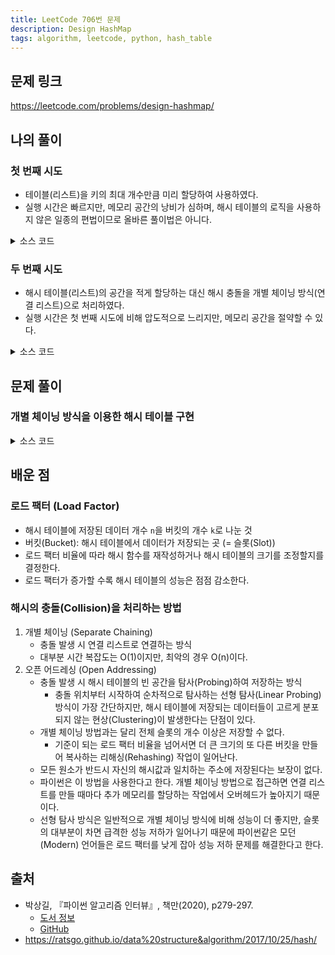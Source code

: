 ```yaml
---
title: LeetCode 706번 문제
description: Design HashMap
tags: algorithm, leetcode, python, hash_table
---
```


## 문제 링크

https://leetcode.com/problems/design-hashmap/

## 나의 풀이

### 첫 번째 시도

- 테이블(리스트)을 키의 최대 개수만큼 미리 할당하여 사용하였다.
- 실행 시간은 빠르지만, 메모리 공간의 낭비가 심하며, 해시 테이블의 로직을 사용하지 않은 일종의 편법이므로 올바른 풀이법은 아니다.

<details>
<summary>소스 코드</summary>
<div markdown="1">

```python
class MyHashMap1:
    def __init__(self):
        self.table = [-1] * (10 ** 6 + 1)

    def put(self, key: int, value: int) -> None:
        # 키가 존재하면 해당 키를 먼저 삭제한 후 삽입
        if self.get(key) != -1:
            self.remove(key)
        self.table[key] = value

    def get(self, key: int) -> int:
        return self.table[key]

    def remove(self, key: int) -> None:
        self.table[key] = -1
```

</div>
</details>

### 두 번째 시도

- 해시 테이블(리스트)의 공간을 적게 할당하는 대신 해시 충돌을 개별 체이닝 방식(연결 리스트)으로 처리하였다.
- 실행 시간은 첫 번째 시도에 비해 압도적으로 느리지만, 메모리 공간을 절약할 수 있다.

<details>
<summary>소스 코드</summary>
<div markdown="1">

```python
class ListNode:
    def __init__(self, key=None, value=None, next=None):
        self.key = key
        self.value = value
        self.next = next


class MyHashMap2:
    def __init__(self):
        self.hash_size = 101
        # 테이블의 각 공간에 키와 값이 비어있는 노드를 미리 생성
        self.table = [ListNode()] * self.hash_size

    def put(self, key: int, value: int) -> None:
        # 키가 존재하면 해당 키를 먼저 삭제한 후 삽입
        if self.get(key) != -1:
            self.remove(key)

        # 해당 해시 값의 연결 리스트 중 가장 마지막 위치에 노드 삽입
        curr = self.table[key % self.hash_size]
        while curr.next:
            curr = curr.next
        curr.next = ListNode(key, value)

    def get(self, key: int) -> int:
        curr = self.table[key % self.hash_size]
        # 같은 해시 값을 가지는 연결 리스트를 순회
        while curr:
            if curr.key == key:
                return curr.value
            curr = curr.next
        return -1

    def remove(self, key: int) -> None:
        curr = self.table[key % self.hash_size]
        prev = None
        while curr:
            # 삭제할 키를 찾으면 이전 노드와 다음 노드를 연결
            if curr.key == key:
                prev.next = curr.next
            prev, curr = curr, curr.next
```

</div>
</details>

## 문제 풀이

### 개별 체이닝 방식을 이용한 해시 테이블 구현

<details>
<summary>소스 코드</summary>
<div markdown="1">

```python
from collections import defaultdict


class ListNode:
    def __init__(self, key=None, value=None):
        self.key = key
        self.value = value
        self.next = None


class solution1:
    def __init__(self):
        self.size = 1000
        # 존재하지 않는 키를 조회할 경우 디폴트로 연결 리스트의 노드 생성
        self.table = defaultdict(ListNode)

    def put(self, key: int, value: int) -> None:
        index = key % self.size

        # self.table[index]가 아닌 굳이 value의 존재 유무를 비교한 이유
        # self.table이 collections.defaultdict()로 선언되었기 때문에
        # 존재하지 않는 인덱스를 조회할 경우 바로 빈 ListNode를 생성
        # 자동으로 처리하는 부분은 편리하지만 자칫 잘못하면 버그를 유발할 수 있음
        if self.table[index].value is None:
            self.table[index] = ListNode(key, value)
            return

        # 해당 인덱스에 노드가 존재하는 경우 (해시 충돌)
        p = self.table[index]
        while p:
            # 키가 이미 존재하는 경우 값을 업데이트하고 종료
            if p.key == key:
                p.value = value
                return
            # 연결 리스트가 끝났다면 루프 종료
            if p.next is None:
                break
            p = p.next
            
        # 연결 리스트의 마지막에 새 노드 연결
        p.next = ListNode(key, value)

    def get(self, key: int) -> int:
        index = key % self.size

        # 아직 어떠한 키도 이 값으로 해싱되지 않은 경우
        if self.table[index].value is None:
            return -1

        # 해싱 결과가 존재하는 경우 연결 리스트를 탐색
        p = self.table[index]
        while p:
            if p.key == key:
                return p.value
            p = p.next
        return -1

    def remove(self, key: int) -> None:
        index = key % self.size

        # 아직 어떠한 키도 이 값으로 해싱되지 않은 경우
        if self.table[index].value is None:
            return

        # 인덱스의 첫 번째 노드일 때 삭제 처리
        p = self.table[index]
        if p.key == key:
            # self.table이 collections.defaultdict()로 선언되었으므로
            # None으로 삭제하는 대신 빈 ListNode 객체를 디폴트로 설정
            self.table[index] = ListNode() if p.next is None else p.next
            return

        # 연결 리스트 노드 삭제
        prev = p
        while p:
            if p.key == key:
                prev.next = p.next
                return
            prev, p = p, p.next
```

</div>
</details>

## 배운 점

### 로드 팩터 (Load Factor)

- 해시 테이블에 저장된 데이터 개수 `n`을 버킷의 개수 `k`로 나눈 것
- 버킷(Bucket): 해시 테이블에서 데이터가 저장되는 곳 (= 슬롯(Slot))
- 로드 팩터 비율에 따라 해시 함수를 재작성하거나 해시 테이블의 크기를 조정할지를 결정한다.
- 로드 팩터가 증가할 수록 해시 테이블의 성능은 점점 감소한다.

### 해시의 충돌(Collision)을 처리하는 방법

1. 개별 체이닝 (Separate Chaining)
   - 충돌 발생 시 연결 리스트로 연결하는 방식
   - 대부분 시간 복잡도는 O(1)이지만, 최악의 경우 O(n)이다.
2. 오픈 어드레싱 (Open Addressing)
   - 충돌 발생 시 해시 테이블의 빈 공간을 탐사(Probing)하여 저장하는 방식
     - 충돌 위치부터 시작하여 순차적으로 탐사하는 선형 탐사(Linear Probing) 방식이 가장 간단하지만, 해시 테이블에 저장되는 데이터들이 고르게 분포되지 않는 현상(Clustering)이 발생한다는 단점이 있다.
   - 개별 체이닝 방법과는 달리 전체 슬롯의 개수 이상은 저장할 수 없다.
     - 기준이 되는 로드 팩터 비율을 넘어서면 더 큰 크기의 또 다른 버킷을 만들어 복사하는 리해싱(Rehashing) 작업이 일어난다.
   - 모든 원소가 반드시 자신의 해시값과 일치하는 주소에 저장된다는 보장이 없다.
   - 파이썬은 이 방법을 사용한다고 한다. 개별 체이닝 방법으로 접근하면 연결 리스트를 만들 때마다 추가 메모리를 할당하는 작업에서 오버헤드가 높아지기 때문이다.
   - 선형 탐사 방식은 일반적으로 개별 체이닝 방식에 비해 성능이 더 좋지만, 슬롯의 대부분이 차면 급격한 성능 저하가 일어나기 때문에 파이썬같은 모던(Modern) 언어들은 로드 팩터를 낮게 잡아 성능 저하 문제를 해결한다고 한다.

## 출처

- 박상길, 『파이썬 알고리즘 인터뷰』, 책만(2020), p279-297.
  - [도서 정보](https://www.onlybook.co.kr/entry/algorithm-interview)
  - [GitHub](https://github.com/onlybooks/algorithm-interview)
- https://ratsgo.github.io/data%20structure&algorithm/2017/10/25/hash/
